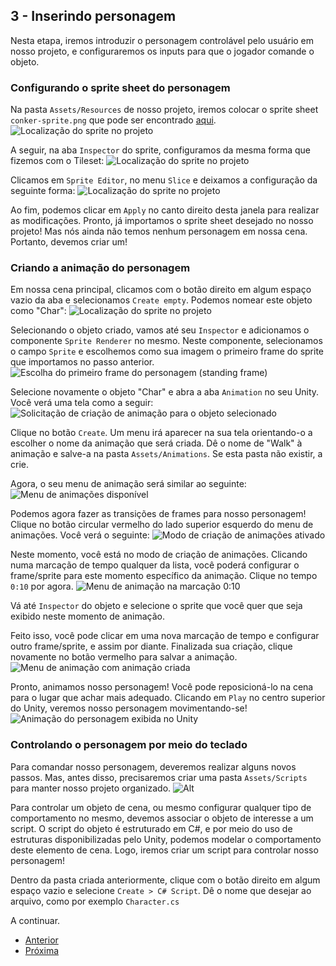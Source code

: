 ## 3 - Inserindo personagem

Nesta etapa, iremos introduzir o personagem controlável pelo usuário em nosso projeto, e configuraremos os inputs para que o jogador comande o objeto.

### Configurando o sprite sheet do personagem

Na pasta ```Assets/Resources``` de nosso projeto, iremos colocar o sprite sheet ```conker-sprite.png``` que pode ser encontrado [aqui](https://drive.google.com/drive/folders/1JvF5ncDJGAbjktF3B4yVo5NbdJx1Rgel?usp=sharing).
![Localização do sprite no projeto](images/3/1.png?raw=true "Localização do sprite no projeto")

A seguir, na aba ```Inspector``` do sprite, configuramos da mesma forma que fizemos com o Tileset:
![Localização do sprite no projeto](images/3/2.png?raw=true "Localização do sprite no projeto")

Clicamos em ```Sprite Editor```, no menu ```Slice``` e deixamos a configuração da seguinte forma:
![Localização do sprite no projeto](images/3/3.png?raw=true "Localização do sprite no projeto")

Ao fim, podemos clicar em ```Apply``` no canto direito desta janela para realizar as modificações. Pronto, já importamos o sprite sheet desejado no nosso projeto! Mas nós ainda não temos nenhum personagem em nossa cena. Portanto, devemos criar um!

### Criando a animação do personagem

Em nossa cena principal, clicamos com o botão direito em algum espaço vazio da aba e selecionamos ```Create empty```. Podemos nomear este objeto como "Char":
![Localização do sprite no projeto](images/3/4.png?raw=true "Localização do sprite no projeto")

Selecionando o objeto criado, vamos até seu ```Inspector``` e adicionamos o componente ```Sprite Renderer``` no mesmo. Neste componente, selecionamos o campo ```Sprite``` e escolhemos como sua imagem o primeiro frame do sprite que importamos no passo anterior.
![Escolha do primeiro frame do personagem (standing frame)](images/3/5.png?raw=true "Escolha do primeiro frame do personagem (standing frame)")

Selecione novamente o objeto "Char" e abra a aba ```Animation``` no seu Unity. Você verá uma tela como a seguir:
![Solicitação de criação de animação para o objeto selecionado](images/3/6.png?raw=true "Solicitação de criação de animação para o objeto selecionado")

Clique no botão ```Create```. Um menu irá aparecer na sua tela orientando-o a escolher o nome da animação que será criada. Dê o nome de "Walk" à animação e salve-a na pasta ```Assets/Animations```. Se esta pasta não existir, a crie.

Agora, o seu menu de animação será similar ao seguinte:
![Menu de animações disponível](images/3/7.png?raw=true "Menu de animações disponível")

Podemos agora fazer as transições de frames para nosso personagem!
Clique no botão circular vermelho do lado superior esquerdo do menu de animações. Você verá o seguinte:
![Modo de criação de animações ativado](images/3/8.png?raw=true "Modo de criação de animações ativado")

Neste momento, você está no modo de criação de animações. Clicando numa marcação de tempo qualquer da lista, você poderá configurar o frame/sprite para este momento específico da animação. Clique no tempo ```0:10``` por agora. 
![Menu de animação na marcação 0:10](images/3/9.png?raw=true "Menu de animação na marcação 0:10")

Vá até ```Inspector``` do objeto e selecione o sprite que você quer que seja exibido neste momento de animação.

Feito isso, você pode clicar em uma nova marcação de tempo e configurar outro frame/sprite, e assim por diante. Finalizada sua criação, clique novamente no botão vermelho para salvar a animação.
![Menu de animação com animação criada](images/2/10.png?raw=true "Menu de animação com animação criada")

Pronto, animamos nosso personagem! Você pode reposicioná-lo na cena para o lugar que achar mais adequado. Clicando em ```Play``` no centro superior do Unity, veremos nosso personagem movimentando-se!
![Animação do personagem exibida no Unity](images/2/conker.gif?raw=true "Animação do personagem exibida no Unity")

### Controlando o personagem por meio do teclado

Para comandar nosso personagem, deveremos realizar alguns novos passos. Mas, antes disso, precisaremos criar uma pasta ```Assets/Scripts``` para manter nosso projeto organizado.
![Alt](images/2/11.png?raw=true "Alt")

Para controlar um objeto de cena, ou mesmo configurar qualquer tipo de comportamento no mesmo, devemos associar o objeto de interesse a um script. O script do objeto é estruturado em C#, e por meio do uso de estruturas disponibilizadas pelo Unity, podemos modelar o comportamento deste elemento de cena. Logo, iremos criar um script para controlar nosso personagem!

Dentro da pasta criada anteriormente, clique com o botão direito em algum espaço vazio e selecione ```Create > C# Script```. Dê o nome que desejar ao arquivo, como por exemplo ```Character.cs```

A continuar.

* [Anterior](2-criação-do-tilemap.md)
* [Próxima](2-criação-do-tilemap.md)
